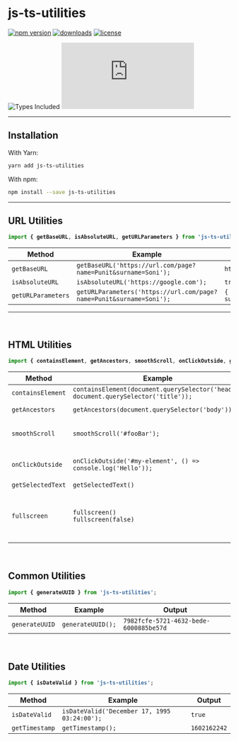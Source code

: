 # js-ts-utilities

[![npm version](https://badge.fury.io/js/js-ts-utilities.svg)][npm_url]
[![downloads](https://img.shields.io/npm/dt/js-ts-utilities.svg)][npm_url]
[![license](https://img.shields.io/npm/l/js-ts-utilities.svg)][npm_url]

<!-- ![Dependency Count](https://badgen.net/bundlephobia/dependency-count/js-ts-utilities) -->
![Types Included](https://badgen.net/npm/types/js-ts-utilities)
[![gzip size](https://img.badgesize.io/https:/unpkg.com/js-ts-utilities/dist/js-ts-utilities.cjs.production.min.js?label=gzip&compression=gzip)](https:/unpkg.com/js-ts-utilities/dist/js-ts-utilities.cjs.production.min.js)

[npm_url]: https://www.npmjs.org/package/js-ts-utilities

----------------------------------------

## Installation

With Yarn:

```bash
yarn add js-ts-utilities
```

With npm:

```bash
npm install --save js-ts-utilities
```

----------------------------------------

## <b>URL Utilities<b>

```js
import { getBaseURL, isAbsoluteURL, getURLParameters } from 'js-ts-utilities';
```

| Method | Example | Output |
| ----- | ----- | ----- |
| ```getBaseURL``` | ```getBaseURL('https://url.com/page?name=Punit&surname=Soni');``` | ```https://url.com/page``` |
| ```isAbsoluteURL``` | ```isAbsoluteURL('https://google.com');``` | ```true``` |
| ```getURLParameters``` | ```getURLParameters('https://url.com/page?name=Punit&surname=Soni');``` | ```{ name: 'Punit', surname: 'Soni' }``` |

----------------------------------------

<br />

## <b>HTML Utilities</b>

```js
import { containsElement, getAncestors, smoothScroll, onClickOutside, getSelectedText } from 'js-ts-utilities';
```

| Method | Example | Output |
| ----- | ----- | ----- |
| ```containsElement``` | ```containsElement(document.querySelector('head'), document.querySelector('title'));``` | ```true``` |
| ```getAncestors``` | ```getAncestors(document.querySelector('body'));``` | ```[document, html, body]``` |
| ```smoothScroll``` | ```smoothScroll('#fooBar');``` | ```scrolls smoothly to the element with the id fooBar``` |
| ```onClickOutside``` | ```onClickOutside('#my-element', () => console.log('Hello'));``` | ```Will log 'Hello' whenever the user clicks outside of #my-element``` |
| ```getSelectedText``` | ```getSelectedText()``` | ```'Lorem ipsum'``` |
| ```fullscreen``` | ```fullscreen()```<br />```fullscreen(false)``` | ```> fullscreen() - Opens `body` in fullscreen mode```<br />```> fullscreen(false) - Exit from fullscreen mode``` |


<br />

## <b>Common Utilities</b>

```js
import { generateUUID } from 'js-ts-utilities';
```

| Method | Example | Output |
| ----- | ----- | ----- |
| ```generateUUID``` | ```generateUUID();``` | ```7982fcfe-5721-4632-bede-6000885be57d``` |


<br />

## <b>Date Utilities</b>

```js
import { isDateValid } from 'js-ts-utilities';
```

| Method | Example | Output |
| ----- | ----- | ----- |
| ```isDateValid``` | ```isDateValid('December 17, 1995 03:24:00');``` | ```true``` |
| ```getTimestamp``` | ```getTimestamp();``` | ```1602162242``` |







